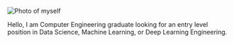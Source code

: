 ![Photo of myself](https://avatars.githubusercontent.com/u/51102229?s=400&u=70acebe9cd1bc4ccf2998c4e8eae7ab99b457d9d&v=4)

Hello, I am Computer Engineering graduate looking for an entry level position in Data Science, Machine Learning, or Deep Learning Engineering.

